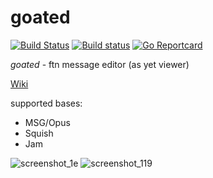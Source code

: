 # goated
[![Build Status](https://travis-ci.org/askovpen/goated.svg?branch=master)](https://travis-ci.org/askovpen/goated)
[![Build status](https://ci.appveyor.com/api/projects/status/b04rcghch4pskvmu/branch/master?svg=true)](https://ci.appveyor.com/project/askovpen/goated/branch/master)
[![Go Reportcard](https://goreportcard.com/badge/github.com/askovpen/goated)](https://goreportcard.com/report/github.com/askovpen/goated)

*goated* - ftn message editor (as yet viewer)

[Wiki](https://github.com/askovpen/goated/wiki)

supported bases:
  - MSG/Opus
  - Squish
  - Jam
  
![screenshot_1e](https://user-images.githubusercontent.com/1572969/44003537-88f4dc98-9e5c-11e8-9fea-7479eebee547.png)
![screenshot_119](https://user-images.githubusercontent.com/1572969/44003539-8b3c6ab6-9e5c-11e8-822e-1d301d6cf9d3.png)
